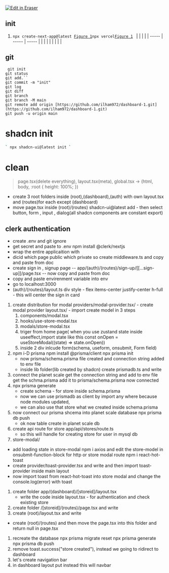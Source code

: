 <p><a target="_blank" href="https://app.eraser.io/workspace/hNMgMTwevGpJIHnl4KTB" id="edit-in-eraser-github-link"><img alt="Edit in Eraser" src="https://firebasestorage.googleapis.com/v0/b/second-petal-295822.appspot.com/o/images%2Fgithub%2FOpen%20in%20Eraser.svg?alt=media&amp;token=968381c8-a7e7-472a-8ed6-4a6626da5501"></a></p>

## init
1.  `npx create-next-app@latest `[`﻿Figure 1`](https://app.eraser.io/workspace/hNMgMTwevGpJIHnl4KTB?elements=VEo6Pk2XKSYwtT2nwJHZDQ)`
npx vercel `[`﻿Figure 1`](https://app.eraser.io/workspace/hNMgMTwevGpJIHnl4KTB?elements=VEo6Pk2XKSYwtT2nwJHZDQ)` ` 
|  |  |  |
| ----- | ----- | ----- |
|  |  |  |
|  |  |  |
## git
```
 git init
git status
git add.`﻿`
git commit -m "init"
git log  
git diff
git branch
git branch -M main
git remote add origin [﻿https://github.com/ilham972/dashboard-1.git](https://github.com/ilham972/dashboard-1.git)
git push -u origin main 
```
# shadcn init
```bash
` npx shadcn-ui@latest init ` 
```
# clean
> page.tsx(delete everything), layout.tsx(meta), global.tsx ->
(html,
body,
:root {
height: 100%;
})

- create 3 root folders inside (root),(dashboard),(auth) with own layout.tsx and (routes)for each except (dashboard)
- move page.tsx inside (root)/(routes) shadcn-ui@latest add - then select button, form , input , dialog(all shadcn components are constant export) 
## clerk authentication
- create .env and git ignore
- get secret and paste to .env npm install @clerk/nextjs 
- wrap the entire applicaition with 
- dicid which page public which private so create middleware.ts and copy and paste from doc
- create sign in , signup page
-- app/(auth)/(routes)/sign-up/[[...sign-up]]/page.tsx
-- now copy and paste from doc
- copy and paste envirenment variable into env
- go to localhost:3000
- (auth)/(routes)/layout.ts div style - flex items-center justify-center h-full - this will center the sign in card
1. create distribution for modal
providers/modal-provider.tsx/ - create modal provider
layout.tsx/ - import create model in 3 steps
    1. components/modal.tsx
    2. hooks/use-store-modal.tsx
    3. modals/store-modal.tsx
    4. triger from home page( when you use zustand state inside useeffect,import state like this const onOpen = useStoreModal((state) => state.onOpen))
    5. inside 2 div inlcude form(schema, useform, onsubmit, Form field)
2.  npm i-D prisma
npm install @prisma/client
npx prisma init 
    - now prisma/schema.prisma file created and connection string added to env file
    - inside lib folder(lib created by shadcn) create prismadb.ts and write
3. connect the planet scale
get the connection string and add to env file
get the schma.prisma add it to prisma/schema.prisma
now connected
4.  npx prisma generate 
    - create schema - for store inside schema.prisma
    - now we can use prismadb as client by import any where because node modules updated,
    - we can also use that store what we created inside schema.prisma
5. now connect our prisma shcema into planet scale database npx prisma db push 
    - ok now table create in planet scale db
6. create api route for store
app/api/stores/route.ts
    - so this will handle for creating store for user in mysql db
7. store-modal/
- add loading state in store-modal npm i axios and edit the store-model in onsubmit-function-block for http or store modal route
npm i react-hot-toast 
- create provider/toast-provider.tsx and write and then import toast-provider inside main layout
- now import toast from react-hot-toast into store modal and change the console.log(error) with toast
1. create folder app/(dashboard)/[storeid]/layout.tsx
    - write the code inside layout.tsx - for authentication and check existing store
2. create folder /[storeid]/(routes)/page.tsx and write
3. create (root)/layout.tsx and write
- create (root)/(routes) and then move the page.tsx into this folder and return null in page.tsx
1. recreate the database npx prisma migrate reset
npx prisma generate
npx prisma db push 
2. remove toast.success("store created"), instead we going to ridirect to dashboard
3. let's create navigation bar
4. in dashboard layout put  instead this will navbar 



<!--- Eraser file: https://app.eraser.io/workspace/hNMgMTwevGpJIHnl4KTB --->